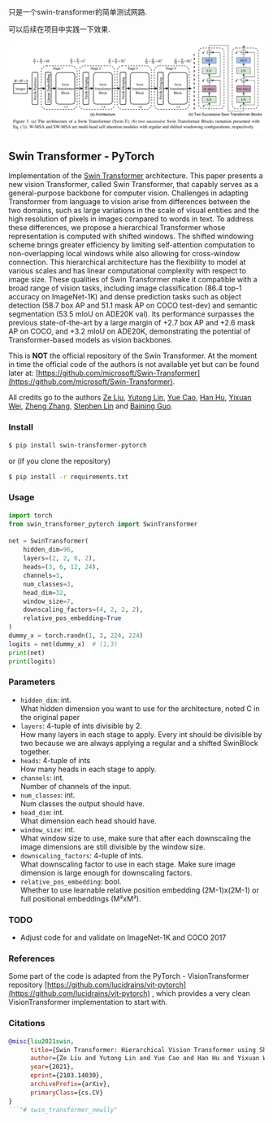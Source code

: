 只是一个swin-transformer的简单测试网路.

可以后续在项目中实践一下效果.







![Linear Self Attention](./images/swin_transformer.png)

## Swin Transformer - PyTorch

Implementation of the [Swin Transformer](https://arxiv.org/pdf/2103.14030.pdf) architecture. This paper presents a new vision Transformer, called Swin Transformer, that capably serves as a general-purpose backbone for computer vision. Challenges in adapting Transformer from language to vision arise from differences between the two domains, such as large variations in the scale of visual entities and the high resolution of pixels in images compared to words in text. To address these differences, we propose a hierarchical Transformer whose representation is computed with shifted windows. The shifted windowing scheme brings greater efficiency by limiting self-attention computation to non-overlapping local windows while also allowing for cross-window connection. This hierarchical architecture has the flexibility to model at various scales and has linear computational complexity with respect to image size. These qualities of Swin Transformer make it compatible with a broad range of vision tasks, including image classification (86.4 top-1 accuracy on ImageNet-1K) and dense prediction tasks such as object detection (58.7 box AP and 51.1 mask AP on COCO test-dev) and semantic segmentation (53.5 mIoU on ADE20K val). Its performance surpasses the previous state-of-the-art by a large margin of +2.7 box AP and +2.6 mask AP on COCO, and +3.2 mIoU on ADE20K, demonstrating the potential of Transformer-based models as vision backbones.

This is **NOT** the official repository of the Swin Transformer. At the moment in time the official code of the authors is not available yet but can be found later at: [https://github.com/microsoft/Swin-Transformer](https://github.com/microsoft/Swin-Transformer).

All credits go to the authors [Ze Liu](https://github.com/zeliu98/), [Yutong Lin](https://github.com/impiga), [Yue Cao](http://yue-cao.me), [Han Hu](https://sites.google.com/site/hanhushomepage/), [Yixuan Wei](https://github.com/weiyx16), [Zheng Zhang](https://stupidzz.github.io/), [Stephen Lin](https://scholar.google.com/citations?user=c3PYmxUAAAAJ&hl=en) and [Baining Guo](https://www.microsoft.com/en-us/research/people/bainguo/).
### Install

```bash
$ pip install swin-transformer-pytorch
```

or (if you clone the repository)

```bash
$ pip install -r requirements.txt
```

### Usage

```python
import torch
from swin_transformer_pytorch import SwinTransformer

net = SwinTransformer(
    hidden_dim=96,
    layers=(2, 2, 6, 2),
    heads=(3, 6, 12, 24),
    channels=3,
    num_classes=3,
    head_dim=32,
    window_size=7,
    downscaling_factors=(4, 2, 2, 2),
    relative_pos_embedding=True
)
dummy_x = torch.randn(1, 3, 224, 224)
logits = net(dummy_x)  # (1,3)
print(net)
print(logits)
```
### Parameters
- `hidden_dim`: int.  
What hidden dimension you want to use for the architecture, noted C in the original paper
- `layers`: 4-tuple of ints divisible by 2.  
How many layers in each stage to apply. Every int should be divisible by two because we are always applying a regular and a shifted SwinBlock together.
- `heads`: 4-tuple of ints   
How many heads in each stage to apply.
- `channels`: int.  
Number of channels of the input.    
- `num_classes`: int.  
Num classes the output should have.    
- `head_dim`: int.  
What dimension each head should have.    
- `window_size`: int.  
What window size to use, make sure that after each downscaling the image dimensions are still divisible by the window size.    
- `downscaling_factors`: 4-tuple of ints.  
What downscaling factor to use in each stage. Make sure image dimension is large enough for downscaling factors.    
- `relative_pos_embedding`: bool.  
Whether to use learnable relative position embedding (2M-1)x(2M-1) or full positional embeddings (M²xM²).
### TODO
- Adjust code for and validate on ImageNet-1K and COCO 2017

### References
Some part of the code is adapted from the PyTorch - VisionTransformer repository [https://github.com/lucidrains/vit-pytorch](https://github.com/lucidrains/vit-pytorch) ,
which provides a very clean VisionTransformer implementation to start with.

### Citations

```bibtex
@misc{liu2021swin,
      title={Swin Transformer: Hierarchical Vision Transformer using Shifted Windows}, 
      author={Ze Liu and Yutong Lin and Yue Cao and Han Hu and Yixuan Wei and Zheng Zhang and Stephen Lin and Baining Guo},
      year={2021},
      eprint={2103.14030},
      archivePrefix={arXiv},
      primaryClass={cs.CV}
}
```"# swin_transformer_newlly" 

